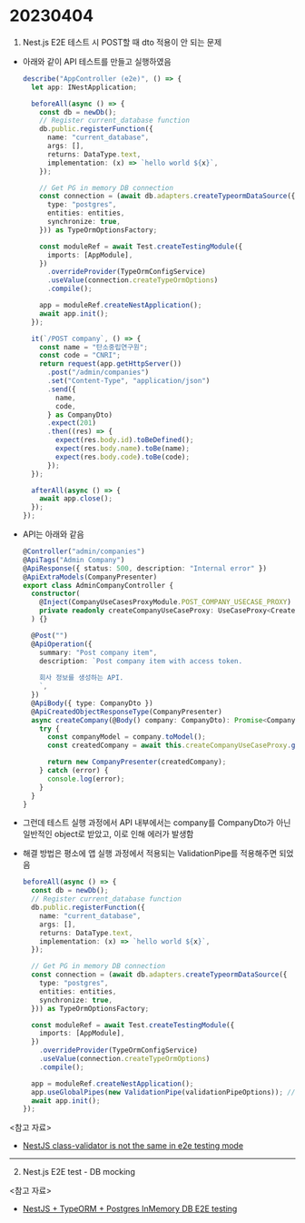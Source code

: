 # 20230404

1. Nest.js E2E 테스트 시 POST할 때 dto 적용이 안 되는 문제

- 아래와 같이 API 테스트를 만들고 실행하였음

  ```ts
  describe("AppController (e2e)", () => {
    let app: INestApplication;

    beforeAll(async () => {
      const db = newDb();
      // Register current_database function
      db.public.registerFunction({
        name: "current_database",
        args: [],
        returns: DataType.text,
        implementation: (x) => `hello world ${x}`,
      });

      // Get PG in memory DB connection
      const connection = (await db.adapters.createTypeormDataSource({
        type: "postgres",
        entities: entities,
        synchronize: true,
      })) as TypeOrmOptionsFactory;

      const moduleRef = await Test.createTestingModule({
        imports: [AppModule],
      })
        .overrideProvider(TypeOrmConfigService)
        .useValue(connection.createTypeOrmOptions)
        .compile();

      app = moduleRef.createNestApplication();
      await app.init();
    });

    it(`/POST company`, () => {
      const name = "탄소중립연구원";
      const code = "CNRI";
      return request(app.getHttpServer())
        .post("/admin/companies")
        .set("Content-Type", "application/json")
        .send({
          name,
          code,
        } as CompanyDto)
        .expect(201)
        .then((res) => {
          expect(res.body.id).toBeDefined();
          expect(res.body.name).toBe(name);
          expect(res.body.code).toBe(code);
        });
    });

    afterAll(async () => {
      await app.close();
    });
  });
  ```

- API는 아래와 같음

  ```ts
  @Controller("admin/companies")
  @ApiTags("Admin Company")
  @ApiResponse({ status: 500, description: "Internal error" })
  @ApiExtraModels(CompanyPresenter)
  export class AdminCompanyController {
    constructor(
      @Inject(CompanyUseCasesProxyModule.POST_COMPANY_USECASE_PROXY)
      private readonly createCompanyUseCaseProxy: UseCaseProxy<CreateCompanyUseCase>
    ) {}

    @Post("")
    @ApiOperation({
      summary: "Post company item",
      description: `Post company item with access token.
      
      회사 정보를 생성하는 API.
      `,
    })
    @ApiBody({ type: CompanyDto })
    @ApiCreatedObjectResponseType(CompanyPresenter)
    async createCompany(@Body() company: CompanyDto): Promise<CompanyPresenter> {
      try {
        const companyModel = company.toModel();
        const createdCompany = await this.createCompanyUseCaseProxy.getInstance().execute(companyModel);

        return new CompanyPresenter(createdCompany);
      } catch (error) {
        console.log(error);
      }
    }
  }
  ```

- 그런데 테스트 실행 과정에서 API 내부에서는 company를 CompanyDto가 아닌 일반적인 object로 받았고, 이로 인해 에러가 발생함
- 해결 방법은 평소에 앱 실행 과정에서 적용되는 ValidationPipe를 적용해주면 되었음

  ```ts
  beforeAll(async () => {
    const db = newDb();
    // Register current_database function
    db.public.registerFunction({
      name: "current_database",
      args: [],
      returns: DataType.text,
      implementation: (x) => `hello world ${x}`,
    });

    // Get PG in memory DB connection
    const connection = (await db.adapters.createTypeormDataSource({
      type: "postgres",
      entities: entities,
      synchronize: true,
    })) as TypeOrmOptionsFactory;

    const moduleRef = await Test.createTestingModule({
      imports: [AppModule],
    })
      .overrideProvider(TypeOrmConfigService)
      .useValue(connection.createTypeOrmOptions)
      .compile();

    app = moduleRef.createNestApplication();
    app.useGlobalPipes(new ValidationPipe(validationPipeOptions)); // 파이프 적용한 부분
    await app.init();
  });
  ```

<참고 자료>

- [NestJS class-validator is not the same in e2e testing mode](https://github.com/nestjs/nest/issues/5264)

---

2. Nest.js E2E test - DB mocking

<참고 자료>

- [NestJS + TypeORM + Postgres InMemory DB E2E testing](https://www.niraj.life/blog/nestjs-typeorm-postgres-inmemory-db-e2e-testing)
